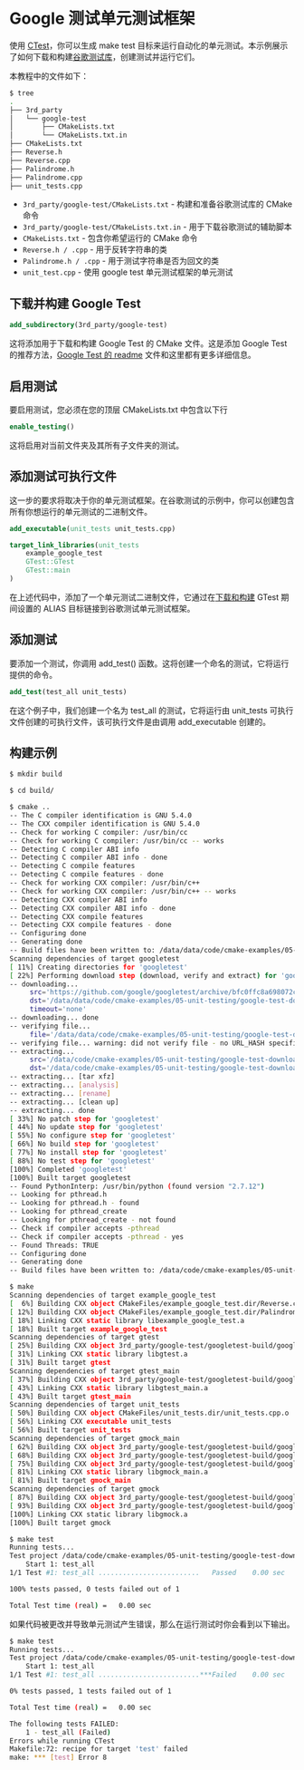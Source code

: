 # Google 测试单元测试框架

使用 [CTest](https://cmake.org/Wiki/CMake/Testing_With_CTest)，你可以生成 make test 目标来运行自动化的单元测试。本示例展示了如何下载和构建[谷歌测试库](https://github.com/google/googletest)，创建测试并运行它们。

本教程中的文件如下：
```bash
$ tree
.
├── 3rd_party
│   └── google-test
│       ├── CMakeLists.txt
│       └── CMakeLists.txt.in
├── CMakeLists.txt
├── Reverse.h
├── Reverse.cpp
├── Palindrome.h
├── Palindrome.cpp
├── unit_tests.cpp
```

- `3rd_party/google-test/CMakeLists.txt` - 构建和准备谷歌测试库的 CMake 命令
- `3rd_party/google-test/CMakeLists.txt.in` - 用于下载谷歌测试的辅助脚本
- `CMakeLists.txt` - 包含你希望运行的 CMake 命令
- `Reverse.h / .cpp` - 用于反转字符串的类
- `Palindrome.h / .cpp` - 用于测试字符串是否为回文的类
- `unit_test.cpp` - 使用 google test 单元测试框架的单元测试

## 下载并构建 Google Test

```cmake
add_subdirectory(3rd_party/google-test)
```

这将添加用于下载和构建 Google Test 的 CMake 文件。这是添加 Google Test 的推荐方法，[Google Test 的 readme](https://github.com/google/googletest/blob/master/googletest/README.md) 文件和这里都有更多详细信息。

## 启用测试

要启用测试，您必须在您的顶层 CMakeLists.txt 中包含以下行

```cmake
enable_testing()
```

这将启用对当前文件夹及其所有子文件夹的测试。

## 添加测试可执行文件

这一步的要求将取决于你的单元测试框架。在谷歌测试的示例中，你可以创建包含所有你想运行的单元测试的二进制文件。

```cmake
add_executable(unit_tests unit_tests.cpp)

target_link_libraries(unit_tests
    example_google_test
    GTest::GTest
    GTest::main
)
```

在上述代码中，添加了一个单元测试二进制文件，它通过在[下载和构建](https://github.com/ttroy50/cmake-examples/blob/master/05-unit-testing/google-test-download/3rd_party/google-test/CMakeLists.txt) GTest 期间设置的 ALIAS 目标链接到谷歌测试单元测试框架。

## 添加测试

要添加一个测试，你调用 add_test() 函数。这将创建一个命名的测试，它将运行提供的命令。
```cmake
add_test(test_all unit_tests)
```

在这个例子中，我们创建一个名为 test_all 的测试，它将运行由 unit_tests 可执行文件创建的可执行文件，该可执行文件是由调用 add_executable 创建的。

## 构建示例

```bash
$ mkdir build

$ cd build/

$ cmake ..
-- The C compiler identification is GNU 5.4.0
-- The CXX compiler identification is GNU 5.4.0
-- Check for working C compiler: /usr/bin/cc
-- Check for working C compiler: /usr/bin/cc -- works
-- Detecting C compiler ABI info
-- Detecting C compiler ABI info - done
-- Detecting C compile features
-- Detecting C compile features - done
-- Check for working CXX compiler: /usr/bin/c++
-- Check for working CXX compiler: /usr/bin/c++ -- works
-- Detecting CXX compiler ABI info
-- Detecting CXX compiler ABI info - done
-- Detecting CXX compile features
-- Detecting CXX compile features - done
-- Configuring done
-- Generating done
-- Build files have been written to: /data/data/code/cmake-examples/05-unit-testing/google-test-download/build/3rd_party/google-test/googletest-download
Scanning dependencies of target googletest
[ 11%] Creating directories for 'googletest'
[ 22%] Performing download step (download, verify and extract) for 'googletest'
-- downloading...
     src='https://github.com/google/googletest/archive/bfc0ffc8a698072c794ae7299db9cb6866f4c0bc.tar.gz'
     dst='/data/data/code/cmake-examples/05-unit-testing/google-test-download/build/3rd_party/google-test/googletest-download/googletest-prefix/src/bfc0ffc8a698072c794ae7299db9cb6866f4c0bc.tar.gz'
     timeout='none'
-- downloading... done
-- verifying file...
     file='/data/data/code/cmake-examples/05-unit-testing/google-test-download/build/3rd_party/google-test/googletest-download/googletest-prefix/src/bfc0ffc8a698072c794ae7299db9cb6866f4c0bc.tar.gz'
-- verifying file... warning: did not verify file - no URL_HASH specified?
-- extracting...
     src='/data/code/cmake-examples/05-unit-testing/google-test-download/build/3rd_party/google-test/googletest-download/googletest-prefix/src/bfc0ffc8a698072c794ae7299db9cb6866f4c0bc.tar.gz'
     dst='/data/code/cmake-examples/05-unit-testing/google-test-download/build/3rd_party/google-test/googletest-src'
-- extracting... [tar xfz]
-- extracting... [analysis]
-- extracting... [rename]
-- extracting... [clean up]
-- extracting... done
[ 33%] No patch step for 'googletest'
[ 44%] No update step for 'googletest'
[ 55%] No configure step for 'googletest'
[ 66%] No build step for 'googletest'
[ 77%] No install step for 'googletest'
[ 88%] No test step for 'googletest'
[100%] Completed 'googletest'
[100%] Built target googletest
-- Found PythonInterp: /usr/bin/python (found version "2.7.12")
-- Looking for pthread.h
-- Looking for pthread.h - found
-- Looking for pthread_create
-- Looking for pthread_create - not found
-- Check if compiler accepts -pthread
-- Check if compiler accepts -pthread - yes
-- Found Threads: TRUE
-- Configuring done
-- Generating done
-- Build files have been written to: /data/code/cmake-examples/05-unit-testing/google-test-download/build

$ make
Scanning dependencies of target example_google_test
[  6%] Building CXX object CMakeFiles/example_google_test.dir/Reverse.cpp.o
[ 12%] Building CXX object CMakeFiles/example_google_test.dir/Palindrome.cpp.o
[ 18%] Linking CXX static library libexample_google_test.a
[ 18%] Built target example_google_test
Scanning dependencies of target gtest
[ 25%] Building CXX object 3rd_party/google-test/googletest-build/googlemock/gtest/CMakeFiles/gtest.dir/src/gtest-all.cc.o
[ 31%] Linking CXX static library libgtest.a
[ 31%] Built target gtest
Scanning dependencies of target gtest_main
[ 37%] Building CXX object 3rd_party/google-test/googletest-build/googlemock/gtest/CMakeFiles/gtest_main.dir/src/gtest_main.cc.o
[ 43%] Linking CXX static library libgtest_main.a
[ 43%] Built target gtest_main
Scanning dependencies of target unit_tests
[ 50%] Building CXX object CMakeFiles/unit_tests.dir/unit_tests.cpp.o
[ 56%] Linking CXX executable unit_tests
[ 56%] Built target unit_tests
Scanning dependencies of target gmock_main
[ 62%] Building CXX object 3rd_party/google-test/googletest-build/googlemock/CMakeFiles/gmock_main.dir/__/googletest/src/gtest-all.cc.o
[ 68%] Building CXX object 3rd_party/google-test/googletest-build/googlemock/CMakeFiles/gmock_main.dir/src/gmock-all.cc.o
[ 75%] Building CXX object 3rd_party/google-test/googletest-build/googlemock/CMakeFiles/gmock_main.dir/src/gmock_main.cc.o
[ 81%] Linking CXX static library libgmock_main.a
[ 81%] Built target gmock_main
Scanning dependencies of target gmock
[ 87%] Building CXX object 3rd_party/google-test/googletest-build/googlemock/CMakeFiles/gmock.dir/__/googletest/src/gtest-all.cc.o
[ 93%] Building CXX object 3rd_party/google-test/googletest-build/googlemock/CMakeFiles/gmock.dir/src/gmock-all.cc.o
[100%] Linking CXX static library libgmock.a
[100%] Built target gmock

$ make test
Running tests...
Test project /data/code/cmake-examples/05-unit-testing/google-test-download/build
    Start 1: test_all
1/1 Test #1: test_all .........................   Passed    0.00 sec

100% tests passed, 0 tests failed out of 1

Total Test time (real) =   0.00 sec
```

如果代码被更改并导致单元测试产生错误，那么在运行测试时你会看到以下输出。

```bash
$ make test
Running tests...
Test project /data/code/cmake-examples/05-unit-testing/google-test-download/build
    Start 1: test_all
1/1 Test #1: test_all .........................***Failed    0.00 sec

0% tests passed, 1 tests failed out of 1

Total Test time (real) =   0.00 sec

The following tests FAILED:
    1 - test_all (Failed)
Errors while running CTest
Makefile:72: recipe for target 'test' failed
make: *** [test] Error 8
```
